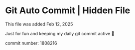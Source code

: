 # Git Auto Commit | Hidden File

This file was added Feb 12, 2025

Just for fun and keeping my daily git commit active 🤪

commit number: 1808216
